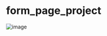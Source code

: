 # form_page_project
![image](https://user-images.githubusercontent.com/101302200/169591998-dc3a837c-592e-42b9-b378-4fea96de6351.png)
